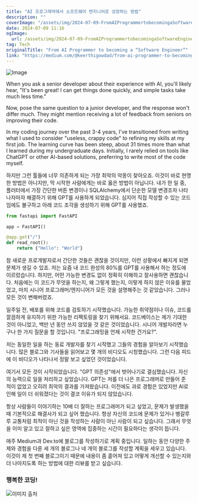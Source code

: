 ```yaml
---
title: "AI 프로그래머에서 소프트웨어 엔지니어로 성장하는 방법"
description: ""
coverImage: "/assets/img/2024-07-09-FromAIProgrammertobecomingaSoftwareEngineer_0.png"
date: 2024-07-09 11:16
ogImage: 
  url: /assets/img/2024-07-09-FromAIProgrammertobecomingaSoftwareEngineer_0.png
tag: Tech
originalTitle: "From AI Programmer to becoming a “Software Engineer”"
link: "https://medium.com/@keerthigowdad/from-ai-programmer-to-becoming-a-software-engineer-dcba8aae801a"
---
```



![Image](/assets/img/2024-07-09-FromAIProgrammertobecomingaSoftwareEngineer_0.png)

When you ask a senior developer about their experience with AI, you'll likely hear, "It's been great! I can get things done quickly, and simple tasks take much less time."

Now, pose the same question to a junior developer, and the response won't differ much. They might mention receiving a lot of feedback from seniors on improving their code.

In my coding journey over the past 3-4 years, I've transitioned from writing what I used to consider "useless, crappy code" to refining my skills at my first job. The learning curve has been steep, about 31 times more than what I learned during my undergraduate days. Initially, I rarely relied on tools like ChatGPT or other AI-based solutions, preferring to write most of the code myself.

<div class="content-ad"></div>

하지만 그런 툴들에 너무 의존하게 되는 가장 최악의 악몽이 찾아오죠. 이것이 바로 현명한 방법은 아니지만, 막 시작한 사람에게는 바로 옳은 방법이 아닙니다. 내가 한 일 중, 플러터에서 가장 간단한 버튼 변경이나 SQLAlchemy에서 단순한 모델 변경조차 나타나자마자 해결하기 위해 GPT를 사용하게 되었습니다. 심지어 직접 작성할 수 있는 코드임에도 불구하고 아래 코드 조각을 생성하기 위해 GPT를 사용했죠.

```python
from fastapi import FastAPI

app = FastAPI()

@app.get("/")
def read_root():
    return {"Hello": "World"}
```

참 새로운 프로개발자로서 간단한 것들은 괜찮을 것이지만, 이런 상황에서 빠지게 되면 문제가 생길 수 있죠. 저는 요즘 내 코드 완성의 80%를 GPT를 사용해서 하는 정도에 이르렀습니다. 하지만, 어떤 가능한 변경도 없이 정확히 이해하고 잘사용하면 괜찮습니다. 처음에는 이 코드가 무엇을 하는지, 왜 그렇게 했는지, 이렇게 하지 않은 이유를 물었었고, 마치 시니어 프로그래머/엔지니어가 모든 것을 설명해주는 것 같았습니다. 그러나 모든 것이 변해버렸죠.

일주일 전, 배포를 위해 코드를 검토하기 시작했습니다. 가능한 취약점이나 이슈, 코드를 깔끔하게 유지하기 위한 가능한 리팩토링을 찾기 위해서요. 코드베이스는 제가 기대한 것이 아니었고, 백만 년 동안 쓰지 않았을 것 같은 것이었습니다. 시니어 개발자라면 누구나 한 가지 질문을 할 것입니다. "프로그래밍을 언제 시작한 건가요?".

<div class="content-ad"></div>

저는 동일한 일을 하는 동료 개발자를 찾기 시작했고 그들의 경험을 알아보기 시작했습니다. 많은 블로그와 기사들을 읽어보고 몇 개의 비디오도 시청했습니다. 그런 다음 피드에 이 비디오가 나타나서 정말 보고 싶었던 것이었습니다.

여기서 모든 것이 시작되었습니다. "GPT 의존성"에서 벗어나기로 결심했습니다. 자신의 능력으로 일을 처리하고 싶었습니다. GPT는 저를 더 나은 프로그래머로 만들어 준 적이 없었고 오히려 최악의 결과를 가져왔습니다. 이전에도 과로 경험은 있었지만 AI로 인해 일이 더 쉬워졌다는 것이 결코 이유가 되지 않았습니다.

항상 사람들이 이야기하는 10배 더 잘하는 프로그래머가 되고 싶었고, 문제가 발생했을 때 기본적으로 해결사가 되고 싶어 했습니다. 항상 자신의 코드에 문제가 있거나 벵갈루루 교통처럼 최적이 아닌 것을 작성하는 사람이 아닌 사람이 되고 싶습니다. 그래서 무엇을 이미 알고 있고 잘하고 싶은 영역에 집중하는 시간이 필요하다는 생각이 듭니다.

매주 Medium과 Dev.to에 블로그를 작성하기로 계획 중입니다. 일하는 동안 다양한 주제와 경험을 다룬 세 개의 블로그나 네 개의 블로그를 작성할 계획을 세우고 있습니다. 이것이 제 첫 번째 블로그이기 때문에 내용이 좀 흩어져 있고 어떻게 개선할 수 있는지와 더 나아지도록 하는 방법에 대한 리뷰를 받고 싶습니다.

<div class="content-ad"></div>

### 행복한 코딩!

![이미지 출처](https://betterprogramming.pub/how-to-outperform-a-10x-developer-fa1132807934)